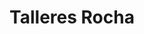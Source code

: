 ---
title: "Talleres Rocha"
url: /barrios-unidos/talleres-rocha/
shop: reparación de automóviles
---